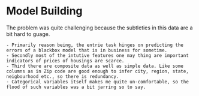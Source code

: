 # Model Building

The problem was quite challenging because the subtleties in this data are a bit hard to guage. 

	- Primarily reason being, the entrie task hinges on predicting the errors of a blackbox model that is in business for sometime.
	- Secondly most of the intutive features one may thing are important indicators of prices of housings are scarce.
	- Third there are composite data as well as simple data. Like some columns as in Zip code are good enough to infer city, region, state, neigbourhood etc., so there is redundancy.
	- Categorical variables itself makes me quite un-comfortable, so the flood of such variables was a bit jarring so to say.